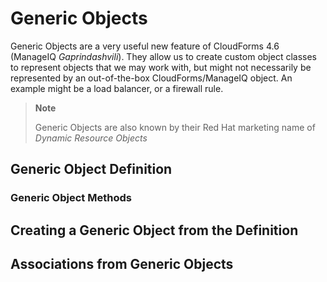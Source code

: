 # Generic Objects

Generic Objects are a very useful new feature of CloudForms 4.6
(ManageIQ *Gaprindashvili*). They allow us to create custom object
classes to represent objects that we may work with, but might not
necessarily be represented by an out-of-the-box CloudForms/ManageIQ
object. An example might be a load balancer, or a firewall rule.

> **Note**
> 
> Generic Objects are also known by their Red Hat marketing name of
> *Dynamic Resource Objects*

## Generic Object Definition

### Generic Object Methods

## Creating a Generic Object from the Definition

## Associations from Generic Objects
